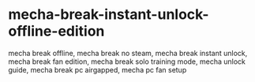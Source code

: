 # mecha-break-instant-unlock-offline-edition
mecha break offline, mecha break no steam, mecha break instant unlock, mecha break fan edition, mecha break solo training mode, mecha unlock guide, mecha break pc airgapped, mecha pc fan setup

